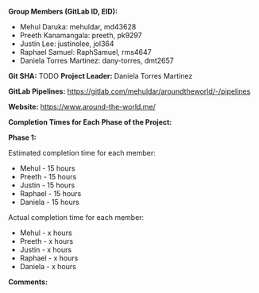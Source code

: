 **Group Members (GitLab ID, EID):**

- Mehul Daruka: mehuldar, md43628
- Preeth Kanamangala: preeth, pk9297
- Justin Lee: justinolee, jol364
- Raphael Samuel: RaphSamuel, rms4647
- Daniela Torres Martinez: dany-torres, dmt2657


**Git SHA:** TODO
**Project Leader:** Daniela Torres Martinez

**GitLab Pipelines:** https://gitlab.com/mehuldar/aroundtheworld/-/pipelines

**Website:** https://www.around-the-world.me/


**Completion Times for Each Phase of the Project:**

**Phase 1:**

Estimated completion time for each member:

- Mehul   - 15 hours
- Preeth  - 15 hours
- Justin  - 15 hours
- Raphael - 15 hours
- Daniela - 15 hours


Actual completion time for each member:

- Mehul   - x hours
- Preeth  - x hours
- Justin  - x hours
- Raphael - x hours
- Daniela - x hours


**Comments:**
